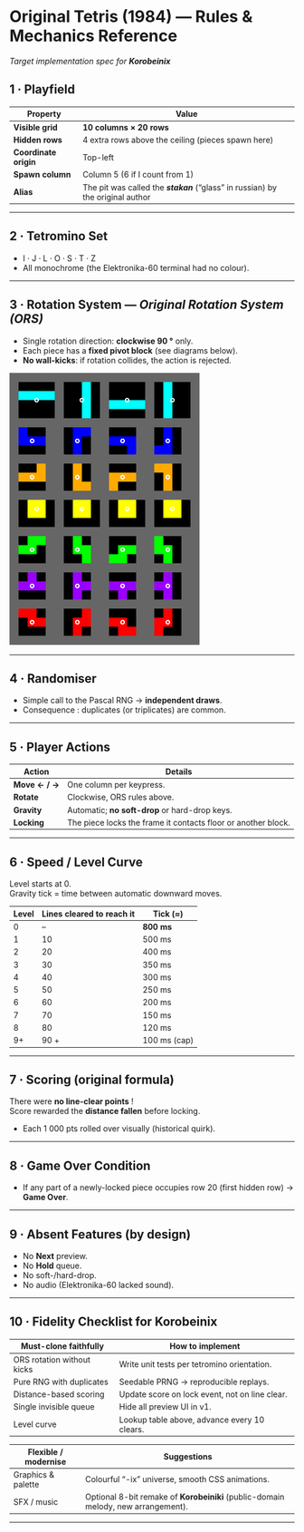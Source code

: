 # Original Tetris (1984) — Rules & Mechanics Reference  
*Target implementation spec for **Korobeinix***

## 1 · Playfield

| Property | Value |
|----------|-------|
| **Visible grid** | **10 columns × 20 rows** |
| **Hidden rows** | 4 extra rows above the ceiling (pieces spawn here) |
| **Coordinate origin** | Top-left |
| **Spawn column** | Column 5 (6 if I count from 1) |
| **Alias** | The pit was called the **_stakan_** (“glass” in russian) by the original author |

---

## 2 · Tetromino Set

* I · J · L · O · S · T · Z  
* All monochrome (the Elektronika-60 terminal had no colour).

---

## 3 · Rotation System — *Original Rotation System (ORS)*

* Single rotation direction: **clockwise 90 °** only.  
* Each piece has a **fixed pivot block** (see diagrams below).  
* **No wall-kicks**: if rotation collides, the action is rejected.  

![tetromino-pivot-block-rotation](../resources/tetromino-pivot-block-rotation.png)

---

## 4 · Randomiser

* Simple call to the Pascal RNG → **independent draws**.  
* Consequence : duplicates (or triplicates) are common.  

---

## 5 · Player Actions

| Action | Details |
|--------|---------|
| **Move ← / →** | One column per keypress. |
| **Rotate** | Clockwise, ORS rules above. |
| **Gravity** | Automatic; **no soft-drop** or hard-drop keys. |
| **Locking** | The piece locks the frame it contacts floor or another block. |

---

## 6 · Speed / Level Curve

Level starts at 0.  
Gravity tick = time between automatic downward moves.

| Level | Lines cleared to reach it | Tick (≈) |
|-------|---------------------------|----------|
| 0 | – | **800 ms** |
| 1 | 10 | 500 ms |
| 2 | 20 | 400 ms |
| 3 | 30 | 350 ms |
| 4 | 40 | 300 ms |
| 5 | 50 | 250 ms |
| 6 | 60 | 200 ms |
| 7 | 70 | 150 ms |
| 8 | 80 | 120 ms |
| 9+ | 90 + | 100 ms (cap) |

---

## 7 · Scoring (original formula)

There were **no line-clear points** !  
Score rewarded the **distance fallen** before locking.
* Each 1 000 pts rolled over visually (historical quirk). 

---

## 8 · Game Over Condition

* If any part of a newly-locked piece occupies row 20 (first hidden row) → **Game Over**.

---

## 9 · Absent Features (by design)

* No **Next** preview.
* No **Hold** queue.
* No soft-/hard-drop.
* No audio (Elektronika-60 lacked sound).

---

## 10 · Fidelity Checklist for **Korobeinix**

| Must-clone faithfully | How to implement |
|-----------------------|------------------|
| ORS rotation without kicks | Write unit tests per tetromino orientation. |
| Pure RNG with duplicates | Seedable PRNG → reproducible replays. |
| Distance-based scoring | Update score on lock event, not on line clear. |
| Single invisible queue | Hide all preview UI in v1. |
| Level curve | Lookup table above, advance every 10 clears. |

| Flexible / modernise | Suggestions |
|----------------------|-------------|
| Graphics & palette | Colourful “-ix” universe, smooth CSS animations. |
| SFX / music | Optional 8-bit remake of **Korobeiniki** (public-domain melody, new arrangement). |

---
